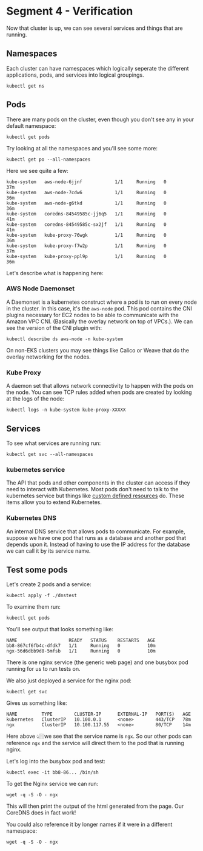 # Segment 4 - Verification

Now that cluster is up, we can see several services and things that are running. 

## Namespaces
Each cluster can have namespaces which logically seperate the different applications, pods, and services into logical groupings. 

```
kubectl get ns
```

## Pods

There are many pods on the cluster, even though you don't see any in your default namespace: 

```
kubectl get pods
```
Try looking at all the namespaces and you'll see some more: 

```
kubectl get po --all-namespaces
```
Here we see quite a few: 

```
kube-system   aws-node-6jjnf            1/1     Running   0          37m
kube-system   aws-node-7cdw6            1/1     Running   0          36m
kube-system   aws-node-g6tkd            1/1     Running   0          36m
kube-system   coredns-84549585c-jj6q5   1/1     Running   0          41m
kube-system   coredns-84549585c-sx2jf   1/1     Running   0          41m
kube-system   kube-proxy-76wgk          1/1     Running   0          36m
kube-system   kube-proxy-f7w2p          1/1     Running   0          37m
kube-system   kube-proxy-ppl9p          1/1     Running   0          36m
```

Let's describe what is happening here: 

### AWS Node Daemonset

A Daemonset is a kubernetes construct where a pod is to run on every node in the cluster.  In this case, it's the `aws-node` pod.  This pod contains the CNI plugins necessary for EC2 nodes to be able to communicate with the Amazon VPC CNI.  (Basically the overlay network on top of VPCs.).  We can see the version of the CNI plugin with: 

```
kubectl describe ds aws-node -n kube-system
```
On non-EKS clusters you may see things like Calico or Weave that do the overlay networking for the nodes. 

### Kube Proxy

A daemon set that allows network connectivity to happen with the pods on the node.  You can see TCP rules added when pods are created by looking at the logs of the node: 

```
kubectl logs -n kube-system kube-proxy-XXXXX
```

## Services

To see what services are running run: 

```
kubectl get svc --all-namespaces
```

### kubernetes service

The API that pods and other components in the cluster can access if they need to interact with Kubernetes.  Most pods don't need to talk to the kubernetes service but things like [custom defined resources](https://kubernetes.io/docs/concepts/extend-kubernetes/api-extension/custom-resources/) do. These items allow you to extend Kubernetes. 

### Kubernetes DNS

An internal DNS service that allows pods to communicate.  For example, suppose we have one pod that runs as a database and another pod that depends upon it.  Instead of having to use the IP address for the database we can call it by its service name. 

## Test some pods

Let's create 2 pods and a service: 

```
kubectl apply -f ./dnstest
```

To examine them run: 

```
kubectl get pods
```

You'll see output that looks something like:  

```
NAME                   READY   STATUS    RESTARTS   AGE
bb8-867cf6fb4c-dfdk7   1/1     Running   0          10m
ngx-56d6dbb9d8-5mfsb   1/1     Running   0          10m
```

There is one nginx service (the generic web page) and one busybox pod running for us to run tests on. 

We also just deployed a service for the nginx pod: 

```
kubectl get svc
```

Gives us something like: 

```
NAME         TYPE        CLUSTER-IP      EXTERNAL-IP   PORT(S)   AGE
kubernetes   ClusterIP   10.100.0.1      <none>        443/TCP   78m
ngx          ClusterIP   10.100.117.55   <none>        80/TCP    14m
```

Here above 👆🏼we see that the service name is `ngx`.  So our other pods can reference `ngx` and the service will direct them to the pod that is running nginx. 


Let's log into the busybox pod and test: 

```
kubectl exec -it bb8-86... /bin/sh  
```

To get the Nginx service we can run: 

```
wget -q -S -O - ngx
```
This will then print the output of the html generated from the page.  Our CoreDNS does in fact work!

You could also reference it by longer names if it were in a different namespace: 

```
wget -q -S -O - ngx


